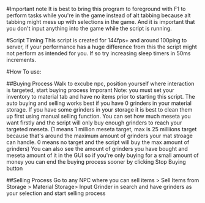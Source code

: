 #Important note
It is best to bring this program to foreground with F1 to perform tasks while you're in the game instead of alt tabbing because alt tabbing might mess up with selections in the game. And it is important that you don't input anything into the game while the script is running.

#Script Timing
This script is created for 144fps+ and around 100ping to server, if your performance has a huge difference from this the script might not perform as intended for you. If so try increasing sleep timers in 50ms increments.

#How To use:

##Buying Process
Walk to excube npc, position yourself where interaction is targeted, start buying process
Imporant Note: you must set your inventory to material tab and have no items prior to starting this script. 
The auto buying and selling works best if you have 0 grinders in your material storage. If you have some grinders in your storage it is best to clean them up first using manual selling function.
You can set how much meseta you want firstly and the script will only buy enough grinders to reach your targeted meseta. (1 means 1 million meseta target, max is 25 milliions target because that's around the maximum amount of grinders your mat stroage can handle. 0 means no target and the script will buy the max amount of grinders)
You can also see the amount of grinders you have bought and meseta amount of it in the GUI so if you're only buying for a small amount of money you can end the buying process sooner by clicking Stop Buying button

##Selling Process
Go to any NPC where you can sell items > Sell Items from Storage > Material Storage> Input Grinder in search and have grinders as your selection and start selling process

